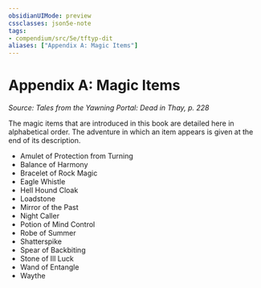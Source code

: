 ```yaml
---
obsidianUIMode: preview
cssclasses: json5e-note
tags:
- compendium/src/5e/tftyp-dit
aliases: ["Appendix A: Magic Items"]
---
```

# Appendix A: Magic Items
*Source: Tales from the Yawning Portal: Dead in Thay, p. 228* 

The magic items that are introduced in this book are detailed here in alphabetical order. The adventure in which an item appears is given at the end of its description.

- Amulet of Protection from Turning  
- Balance of Harmony  
- Bracelet of Rock Magic  
- Eagle Whistle  
- Hell Hound Cloak  
- Loadstone  
- Mirror of the Past  
- Night Caller  
- Potion of Mind Control  
- Robe of Summer  
- Shatterspike  
- Spear of Backbiting  
- Stone of Ill Luck  
- Wand of Entangle  
- Waythe